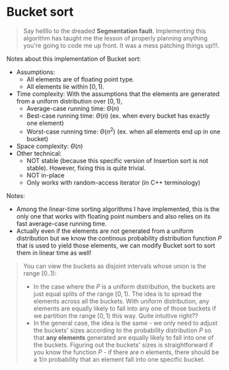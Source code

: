 # Bucket sort
> Say hellllo to the dreaded **Segmentation fault**. Implementing this algorithm has taught me the lesson of properly planning anything you're going to code me up front. It was a mess patching things up!!!.

Notes about this implementation of Bucket sort:
* Assumptions:
    * All elements are of floating point type.
    * All elements lie within $[0, 1)$.
* Time complexity: With the assumptions that the elements are generated from a uniform distribution over $[0, 1)$,
    * Average-case running time: $\Theta(n)$
    * Best-case running time: $\Theta(n)$ (ex. when every bucket has exactly one element)
    * Worst-case running time: $\Theta(n^2)$ (ex. when all elements end up in one bucket)
* Space complexity: $\Theta(n)$
* Other technical:
    * NOT stable (because this specific version of Insertion sort is not stable). However, fixing this is quite trivial.
    * NOT in-place
    * Only works with random-access iterator (in C++ terminology)

Notes:
* Among the linear-time sorting algorithms I have implemented, this is the only one that works with floating point numbers and also relies on its fast average-case running time.
* Actually even if the elements are not generated from a uniform distribution but we know the continous probability distribution function $P$ that is used to yield those elements, we can modify Bucket sort to sort them in linear time as well!  
> You can view the buckets as disjoint intervals whose union is the range $[0..1)$: 
> * In the case where the $P$ is a uniform distribution, the buckets are just equal splits of the range $[0, 1)$. The idea is to spread the elements across all the buckets. With uniform distribution, any elements are equally likely to fall into any one of those buckets if we partition the range $[0, 1)$ this way. Quite intuitive right??
> * In the general case, the idea is the same - we only need to adjust the buckets' sizes according to the probability distribution $P$ so that **any elements** generated are equally likely to fall into one of the buckets. Figuring out the buckets' sizes is straightforward if you know the function $P$ - if there are $n$ elements, there should be a $1/n$ probability that an element fall into one specific bucket.
